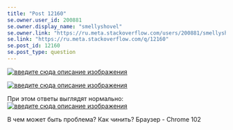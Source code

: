 ```yaml
---
title: "Post 12160"
se.owner.user_id: 200881
se.owner.display_name: "smellyshovel"
se.owner.link: "https://ru.meta.stackoverflow.com/users/200881/smellyshovel"
se.link: "https://ru.meta.stackoverflow.com/q/12160"
se.post_id: 12160
se.post_type: question
---
```

<p><a href="https://i.stack.imgur.com/gYlAj.png" rel="nofollow noreferrer"><img src="https://i.stack.imgur.com/gYlAj.png" alt="введите сюда описание изображения" /></a></p>
<p><a href="https://i.stack.imgur.com/raWHw.png" rel="nofollow noreferrer"><img src="https://i.stack.imgur.com/raWHw.png" alt="введите сюда описание изображения" /></a></p>
<p>При этом ответы выглядят нормально:
<a href="https://i.stack.imgur.com/5tozU.png" rel="nofollow noreferrer"><img src="https://i.stack.imgur.com/5tozU.png" alt="введите сюда описание изображения" /></a></p>
<p>В чем может быть проблема? Как чинить? Браузер - Chrome 102</p>
